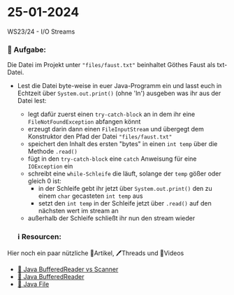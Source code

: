 # 25-01-2024
WS23/24 - I/O Streams


### 📝 Aufgabe:
Die Datei im Projekt unter ```"files/faust.txt"``` beinhaltet  Göthes Faust als txt-Datei.
- Lest die Datei byte-weise in euer Java-Programm ein und lasst euch in Echtzeit über ```System.out.print()``` (ohne 'ln') ausgeben was ihr aus der Datei lest:
  - legt dafür zuerst einen  ```try-catch-block``` an in dem ihr eine ```FileNotFoundException``` abfangen könnt
  - erzeugt darin dann einen ```FileInputStream``` und übergegt dem Konstruktor den Pfad der Datei ```"files/faust.txt"```
  - speichert den Inhalt des ersten "bytes" in einen ```int temp``` über die Methode ```.read()```
  - fügt in den ```try-catch-block``` eine ```catch``` Anweisung für eine ```IOException``` ein
  - schreibt eine ```while-Schleife``` die läuft, solange der ```temp``` gößer oder gleich 0 ist:
    - in der Schleife gebt ihr jetzt über ```System.out.print()```  den zu einem ```char``` gecasteten ```int temp``` aus
    - setzt den ```int temp``` in der Schleife jetzt über ```.read()``` auf den nächsten wert im stream an
  - außerhalb der Schleife schließt ihr nun den stream wieder

  ### ℹ️ Resourcen:
Hier noch ein paar nützliche 📃Artikel, 🖊️Threads und 🎥Videos

- [📃 Java BufferedReader vs Scanner](https://www.geeksforgeeks.org/difference-between-scanner-and-bufferreader-class-in-java/#:~:text=The%20Scanner%20has%20a%20little,reads%20a%20sequence%20of%20characters.)
- [📃 Java BufferedReader](https://www.guru99.com/buffered-reader-in-java.html)
- [📃 Java File](https://java-tutorial.org/file.html)
